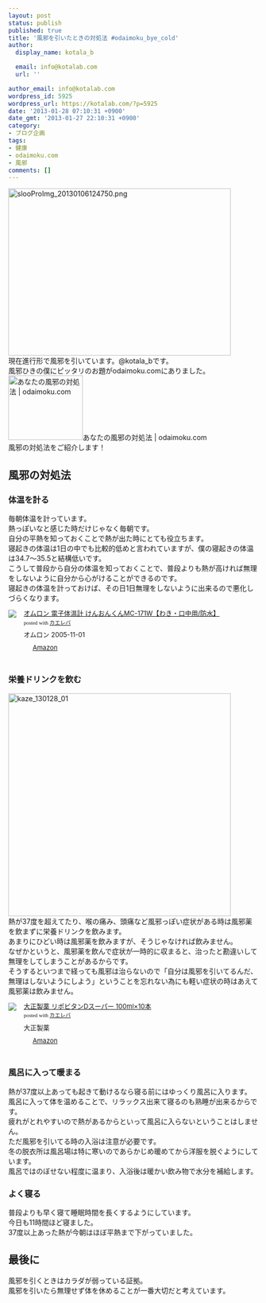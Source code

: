 ```yaml
---
layout: post
status: publish
published: true
title: '風邪を引いたときの対処法 #odaimoku_bye_cold'
author:
  display_name: kotala_b

  email: info@kotalab.com
  url: ''

author_email: info@kotalab.com
wordpress_id: 5925
wordpress_url: https://kotalab.com/?p=5925
date: '2013-01-28 07:10:31 +0900'
date_gmt: '2013-01-27 22:10:31 +0900'
category:
- ブログ企画
tags:
- 健康
- odaimoku.com
- 風邪
comments: []
---
```

<p><a href="https://kotalab.com/wp-content/uploads/slooProImg_20130106124750.png" target="_blank"><img src="https://kotalab.com/wp-content/uploads/slooProImg_20130106124750-448x336.png" alt="slooProImg_20130106124750.png" width="448" height="336" class="alignnone size-large wp-image-5544" /></a><br />
現在進行形で風邪を引いています。@kotala_bです。<br />
風邪ひきの僕にピッタリのお題がodaimoku.comにありました。<br />
<span class="removed_link" title="http://odaimoku.com/archives/32"><img class="alignleft" src="http://capture.heartrails.com/150x130?http://odaimoku.com/archives/32" alt="あなたの風邪の対処法 | odaimoku.com" width="150" height="130" /></span><span class="removed_link" title="http://odaimoku.com/archives/32">あなたの風邪の対処法 | odaimoku.com</span><span class="removed_link" title="http://b.hatena.ne.jp/entry/http://odaimoku.com/archives/32"><img border="0" src="http://b.hatena.ne.jp/entry/image/http://odaimoku.com/archives/32" alt="" /></span><br style="clear:both;" />風邪の対処法をご紹介します！<br />
<!--more--></p>
<h2>風邪の対処法</h2>
<h3>体温を計る</h3>
<p>毎朝体温を計っています。<br />
熱っぽいなと感じた時だけじゃなく毎朝です。<br />
自分の平熱を知っておくことで熱が出た時にとても役立ちます。<br />
寝起きの体温は1日の中でも比較的低めと言われていますが、僕の寝起きの体温は34.7〜35.5と結構低いです。<br />
こうして普段から自分の体温を知っておくことで、普段よりも熱が高ければ無理をしないように自分から心がけることができるのです。<br />
寝起きの体温を計っておけば、その日1日無理をしないように出来るので悪化しづらくなります。</p>
<div class="kaerebalink-box" style="text-align:left;padding-bottom:20px;font-size:small;/zoom: 1;overflow: hidden;">
<div class="kaerebalink-image" style="float:left;margin:0 15px 10px 0;"><a href="http://www.amazon.co.jp/exec/obidos/ASIN/B000CEIZQ0/same-22/ref=nosim/" rel="nofollow" target="_blank"><img src="http://ecx.images-amazon.com/images/I/21pjXs1%2B%2BfL._SL160_.jpg" style="border: none;" /></a></div>
<div class="kaerebalink-info" style="line-height:120%;/zoom: 1;overflow: hidden;">
<div class="kaerebalink-name" style="margin-bottom:10px;line-height:120%"><a href="http://www.amazon.co.jp/exec/obidos/ASIN/B000CEIZQ0/same-22/ref=nosim/" rel="nofollow" target="_blank">オムロン 電子体温計 けんおんくんMC-171W【わき・口中用/防水】</a>
<div class="kaerebalink-powered-date" style="font-size:8pt;margin-top:5px;font-family:verdana;line-height:120%">posted with <a href="http://kaereba.com" target="_blank">カエレバ</a></div>
</div>
<div class="kaerebalink-detail" style="margin-bottom:5px;"> オムロン 2005-11-01    </div>
<div class="kaerebalink-link1" style="margin-top:10px;">
<div class="shoplinkamazon" style="display:inline;margin-right:5px;background: url('http://img.yomereba.com/tam_k_01.gif') 0 0 no-repeat;padding: 2px 0 2px 18px;white-space: nowrap;"><a href="http://www.amazon.co.jp/gp/search?keywords=MC-171W&__mk_ja_JP=%83J%83%5E%83J%83i&tag=same-22" rel="nofollow" target="_blank" title="アマゾン" >Amazon</a></div>
</div>
</div>
<div class="booklink-footer" style="clear: left"></div>
</div>
<h3>栄養ドリンクを飲む</h3>
<p><a href="https://kotalab.com/wp-content/uploads/kaze_130128_01.jpg" target="_blank"><img src="https://kotalab.com/wp-content/uploads/kaze_130128_01-448x448.jpg" alt="kaze_130128_01" width="448" height="448" class="alignnone size-large wp-image-5927" /></a><br />
熱が37度を超えてたり、喉の痛み、頭痛など風邪っぽい症状がある時は風邪薬を飲まずに栄養ドリンクを飲みます。<br />
あまりにひどい時は風邪薬を飲みますが、そうじゃなければ飲みません。<br />
なぜかというと、風邪薬を飲んで症状が一時的に収まると、治ったと勘違いして無理をしてしまうことがあるからです。<br />
そうするといつまで経っても風邪は治らないので「自分は風邪を引いてるんだ、無理はしないようにしよう」ということを忘れない為にも軽い症状の時はあえて風邪薬は飲みません。</p>
<div class="kaerebalink-box" style="text-align:left;padding-bottom:20px;font-size:small;/zoom: 1;overflow: hidden;">
<div class="kaerebalink-image" style="float:left;margin:0 15px 10px 0;"><a href="http://www.amazon.co.jp/exec/obidos/ASIN/B002CHJKG4/same-22/ref=nosim/" rel="nofollow" target="_blank"><img src="http://ecx.images-amazon.com/images/I/41OIZb3KpxL._SL160_.jpg" style="border: none;" /></a></div>
<div class="kaerebalink-info" style="line-height:120%;/zoom: 1;overflow: hidden;">
<div class="kaerebalink-name" style="margin-bottom:10px;line-height:120%"><a href="http://www.amazon.co.jp/exec/obidos/ASIN/B002CHJKG4/same-22/ref=nosim/" rel="nofollow" target="_blank">大正製薬 リポビタンDスーパー 100ml&times;10本</a>
<div class="kaerebalink-powered-date" style="font-size:8pt;margin-top:5px;font-family:verdana;line-height:120%">posted with <a href="http://kaereba.com" target="_blank">カエレバ</a></div>
</div>
<div class="kaerebalink-detail" style="margin-bottom:5px;"> 大正製薬     </div>
<div class="kaerebalink-link1" style="margin-top:10px;">
<div class="shoplinkamazon" style="display:inline;margin-right:5px;background: url('http://img.yomereba.com/tam_k_01.gif') 0 0 no-repeat;padding: 2px 0 2px 18px;white-space: nowrap;"><a href="http://www.amazon.co.jp/gp/search?keywords=%91%E5%90%B3%90%BB%96%F2%20%83%8A%83%7C%83r%83%5E%83%93D%83X%81%5B%83p%81%5B&__mk_ja_JP=%83J%83%5E%83J%83i&tag=same-22" rel="nofollow" target="_blank" title="アマゾン" >Amazon</a></div>
</div>
</div>
<div class="booklink-footer" style="clear: left"></div>
</div>
<h3>風呂に入って暖まる</h3>
<p>熱が37度以上あっても起きて動けるなら寝る前にはゆっくり風呂に入ります。<br />
風呂に入って体を温めることで、リラックス出来て寝るのも熟睡が出来るからです。<br />
疲れがとれやすいので熱があるからといって風呂に入らないということはしません。<br />
ただ風邪を引いてる時の入浴は注意が必要です。<br />
冬の脱衣所は風呂場は特に寒いのであらかじめ暖めてから洋服を脱ぐようにしています。<br />
風呂ではのぼせない程度に温まり、入浴後は暖かい飲み物で水分を補給します。</p>
<h3>よく寝る</h3>
<p>普段よりも早く寝て睡眠時間を長くするようにしています。<br />
今日も11時間ほど寝ました。<br />
37度以上あった熱が今朝はほぼ平熱まで下がっていました。</p>
<h2>最後に</h2>
<p>風邪を引くときはカラダが弱っている証拠。<br />
風邪を引いたら無理せず体を休めることが一番大切だと考えています。</p>
